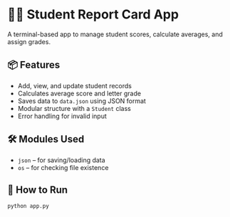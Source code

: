 # 🧑‍🎓 Student Report Card App

A terminal-based app to manage student scores, calculate averages, and assign grades.

## 📦 Features

- Add, view, and update student records
- Calculates average score and letter grade
- Saves data to `data.json` using JSON format
- Modular structure with a `Student` class
- Error handling for invalid input

## 🛠 Modules Used

- `json` – for saving/loading data
- `os` – for checking file existence

## 🚀 How to Run

```bash
python app.py
```
